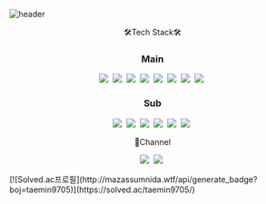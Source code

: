 ![header](https://capsule-render.vercel.app/api?type=slice&color=auto&height=300&section=header&text=taemin%20Han&fontSize=90&animation=twinkling&fontColor=black)
<p align="center">🛠️Tech Stack🛠️</p>

<h3 align="center">Main</h3>

<p align="center">
<img src="https://img.shields.io/badge/Java-007396?style=flat-square&logo=Java&logoColor=white"/>&nbsp
<img src="https://img.shields.io/badge/SpringBoot-6DB33F?style=flat-square&logo=SpringBoot&logoColor=white"/>&nbsp
<img src="https://img.shields.io/badge/Spring-6DB33F?style=flat-square&logo=Spring&logoColor=white"/>&nbsp
<img src="https://img.shields.io/badge/Python-3766AB?style=flat-square&logo=Python&logoColor=white"/>&nbsp
<img src="https://img.shields.io/badge/Flask-000000?style=flat-square&logo=Flask&logoColor=white"/>&nbsp
<img src="https://img.shields.io/badge/MongoDB-47A248?style=flat-square&logo=MongoDB&logoColor=white"/>&nbsp
<img src="https://img.shields.io/badge/MariaDB-003545?style=flat-square&logo=MariaDB&logoColor=white"/>&nbsp
<img src="https://img.shields.io/badge/aws-232F3E?style=flat-square&logo=AmazonAWS&logoColor=white"/>&nbsp
</p>
<h3 align="center">Sub</h3>
<p align="center">
<img src="https://img.shields.io/badge/Redis-DC382D?style=flat-square&logo=Redis&logoColor=white"/>&nbsp
<img src="https://img.shields.io/badge/Node.js-339933?style=flat-square&logo=Node.js&logoColor=white"/>&nbsp
<img src="https://img.shields.io/badge/Tensorflow-FF6F00?style=flat-square&logo=Tensorflow&logoColor=white"/>&nbsp
<img src="https://img.shields.io/badge/Flutter-02569B?style=flat-square&logo=Flutter&logoColor=white"/>&nbsp
<img src="https://img.shields.io/badge/Kotlin-7F52FF?style=flat-square&logo=Kotlin&logoColor=white"/>&nbsp
<img src="https://img.shields.io/badge/Apache Spark-E25A1C?style=flat-square&logo=ApacheSpark&logoColor=white"/>&nbsp
</p>

<p align="center">🚀Channel</p>
<p align="center">
  <a href="https://velog.io/@taemin9705"><img src="https://img.shields.io/badge/Tech%20Blog-11B48A?style=flat-square&logo=Vimeo&logoColor=white&link=https://velog.io/@taemin9705"/></a>&nbsp
   <a href="https://www.instagram.com/kyle_05.15/?hl=ko"><img src="https://img.shields.io/badge/Instagram-E4405F?style=flat-square&logo=Instagram&logoColor=white&link=https://www.instagram.com/kyle_05.15/?hl=ko"/></a>&nbsp
</p>
[![Solved.ac프로필](http://mazassumnida.wtf/api/generate_badge?boj=taemin9705)](https://solved.ac/taemin9705/)
